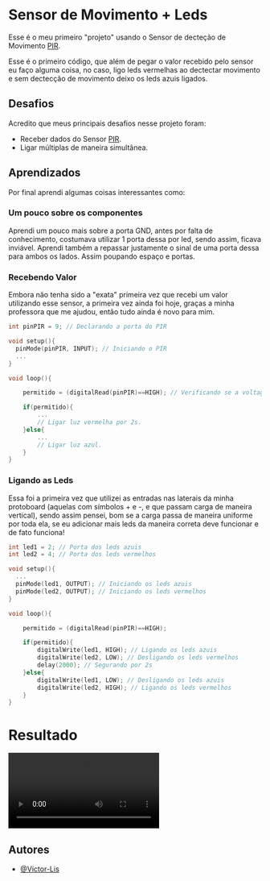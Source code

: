 
# Sensor de Movimento + Leds

Esse é o meu primeiro "projeto" usando o Sensor de decteção de Movimento [PIR](https://blogmasterwalkershop.com.br/arduino/como-usar-com-arduino-sensor-pir-detector-de-movimento). 

Esse é o primeiro código, que além de pegar o valor recebido pelo sensor eu faço alguma coisa, no caso, ligo leds vermelhas ao dectectar movimento e sem dectecção de movimento deixo os leds azuis ligados.



## Desafios

Acredito que meus principais desafios nesse projeto foram:
- Receber dados do Sensor [PIR](https://blogmasterwalkershop.com.br/arduino/como-usar-com-arduino-sensor-pir-detector-de-movimento). 
- Ligar múltiplas de maneira simultânea.
## Aprendizados

Por final aprendi algumas coisas interessantes como: 

### Um pouco sobre os componentes

Aprendi um pouco mais sobre a porta GND, antes por falta de conhecimento, costumava utilizar 1 porta dessa por led, sendo assim, ficava inviável.
Aprendi também a repassar justamente o sinal de uma porta dessa para ambos os lados. Assim poupando espaço e portas.

### Recebendo Valor
Embora não tenha sido a "exata" primeira vez que recebi um valor utilizando esse sensor, a primeira vez ainda foi hoje, graças a minha professora que me ajudou, então tudo ainda é novo para mim.
```c++
int pinPIR = 9; // Declarando a porta do PIR

void setup(){
  pinMode(pinPIR, INPUT); // Iniciando o PIR 
  ...
}

void loop(){  

    permitido = (digitalRead(pinPIR)==HIGH); // Verificando se a voltagem é HIGH, ou seja, se detectou sinal.

    if(permitido){
        ...
        // Ligar luz vermelha por 2s. 
    }else{
        ...
        // Ligar luz azul.
    }
}
```

### Ligando as Leds
Essa foi a primeira vez que utilizei as entradas nas laterais da minha protoboard (aquelas com símbolos + e -, e que passam carga de maneira vertical), sendo assim pensei, bom se a carga passa de maneira uniforme por toda ela, se eu adicionar mais leds da maneira correta deve funcionar e de fato funciona!
```c++
int led1 = 2; // Porta dos leds azuis
int led2 = 4; // Porta dos leds vermelhos

void setup(){
  ...
  pinMode(led1, OUTPUT); // Iniciando os leds azuis
  pinMode(led2, OUTPUT); // Iniciando os leds vermelhos
}

void loop(){  

    permitido = (digitalRead(pinPIR)==HIGH);

    if(permitido){
        digitalWrite(led1, HIGH); // Ligando os leds azuis
        digitalWrite(led2, LOW); // Desligando os leds vermelhos
        delay(2000); // Segurando por 2s
    }else{
        digitalWrite(led1, LOW); // Desligando os leds azuis
        digitalWrite(led2, HIGH); // Ligando os leds vermelhos
    }
}
```
# Resultado

![Example](https://github.com/Victor-Lis/Sensor-de-Movimento-e-Leds/blob/main/Videos/example.mp4)
## Autores

- [@Victor-Lis](https://github.com/Victor-Lis)

